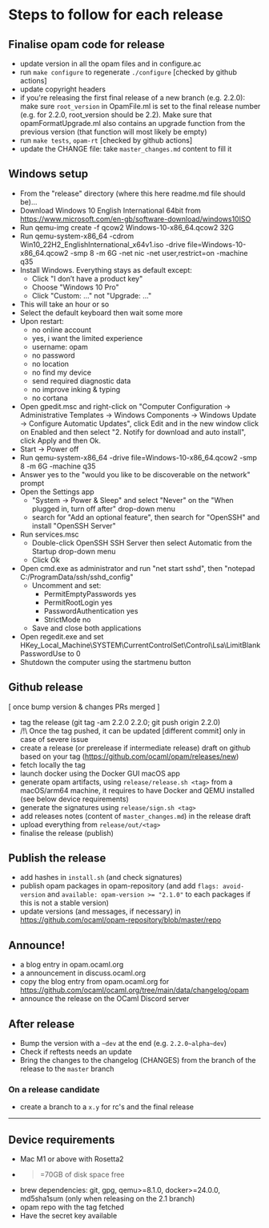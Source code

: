 # Steps to follow for each release

## Finalise opam code for release
* update version in all the opam files and in configure.ac
* run `make configure` to regenerate `./configure` [checked by github actions]
* update copyright headers
* if you're releasing the first final release of a new branch (e.g. 2.2.0): make sure `root_version` in OpamFile.ml is set to the final release number (e.g. for 2.2.0, root_version should be 2.2). Make sure that opamFormatUpgrade.ml also contains an upgrade function from the previous version (that function will most likely be empty)
* run `make tests`, `opam-rt` [checked by github actions]
* update the CHANGE file: take `master_changes.md` content to fill it

## Windows setup

* From the "release" directory (where this here readme.md file should be)...
* Download Windows 10 English International 64bit from https://www.microsoft.com/en-gb/software-download/windows10ISO
* Run qemu-img create -f qcow2 Windows-10-x86_64.qcow2 32G
* Run qemu-system-x86_64 -cdrom Win10_22H2_EnglishInternational_x64v1.iso -drive file=Windows-10-x86_64.qcow2 -smp 8 -m 6G -net nic -net user,restrict=on -machine q35
* Install Windows. Everything stays as default except:
  * Click "I don’t have a product key"
  * Choose "Windows 10 Pro"
  * Click "Custom: ..." not "Upgrade: ..."
* This will take an hour or so
* Select the default keyboard then wait some more
* Upon restart:
  * no online account
  * yes, i want the limited experience
  * username: opam
  * no password
  * no location
  * no find my device
  * send required diagnostic data
  * no improve inking & typing
  * no cortana
* Open gpedit.msc and right-click on "Computer Configuration -> Administrative Templates -> Windows Components -> Windows Update -> Configure Automatic Updates", click Edit and in the new window click on Enabled and then select "2. Notify for download and auto install", click Apply and then Ok.
* Start -> Power off
* Run qemu-system-x86_64 -drive file=Windows-10-x86_64.qcow2 -smp 8 -m 6G -machine q35
* Answer yes to the "would you like to be discoverable on the network" prompt
* Open the Settings app
  * "System -> Power & Sleep" and select "Never" on the "When plugged in, turn off after" drop-down menu
  * search for "Add an optional feature", then search for "OpenSSH" and install "OpenSSH Server"
* Run services.msc
  * Double-click OpenSSH SSH Server then select Automatic from the Startup drop-down menu
  * Click Ok
* Open cmd.exe as administrator and run "net start sshd", then "notepad C:/ProgramData/ssh/sshd_config"
  * Uncomment and set:
    * PermitEmptyPasswords yes
    * PermitRootLogin yes
    * PasswordAuthentication yes
    * StrictMode no
  * Save and close both applications
* Open regedit.exe and set HKey_Local_Machine\SYSTEM\CurrentControlSet\Control\Lsa\LimitBlankPasswordUse to 0
* Shutdown the computer using the startmenu button

## Github release

[ once bump version & changes PRs merged ]
* tag the release (git tag -am 2.2.0 2.2.0; git push origin 2.2.0)
* /!\ Once the tag pushed, it can be updated [different commit] only in case of severe issue
* create a release (or prerelease if intermediate release) draft on github based on your tag (https://github.com/ocaml/opam/releases/new)
* fetch locally the tag
* launch docker using the Docker GUI macOS app
* generate opam artifacts, using `release/release.sh <tag>` from a macOS/arm64 machine, it requires to have Docker and QEMU installed (see below device requirements)
* generate the signatures using `release/sign.sh <tag>`
* add releases notes (content of `master_changes.md`) in the release draft
* upload everything from `release/out/<tag>`
* finalise the release (publish)

## Publish the release

* add hashes in `install.sh` (and check signatures)
* publish opam packages in opam-repository (and add `flags: avoid-version` and `available: opam-version >= "2.1.0"` to each packages if this is not a stable version)
* update versions (and messages, if necessary) in https://github.com/ocaml/opam-repository/blob/master/repo

## Announce!

* a blog entry in opam.ocaml.org
* a announcement in discuss.ocaml.org
* copy the blog entry from opam.ocaml.org for https://github.com/ocaml/ocaml.org/tree/main/data/changelog/opam
* announce the release on the OCaml Discord server


## After release

* Bump the version with a `~dev` at the end (e.g. `2.2.0~alpha~dev`)
* Check if reftests needs an update
* Bring the changes to the changelog (CHANGES) from the branch of the release to the `master` branch

### On a release candidate
* create a branch to a `x.y` for rc's and the final release

---

## Device requirements
* Mac M1 or above with Rosetta2
* >=70GB of disk space free
* brew dependencies: git, gpg, qemu>=8.1.0, docker>=24.0.0, md5sha1sum (only when releasing on the 2.1 branch)
* opam repo with the tag fetched
* Have the secret key available
